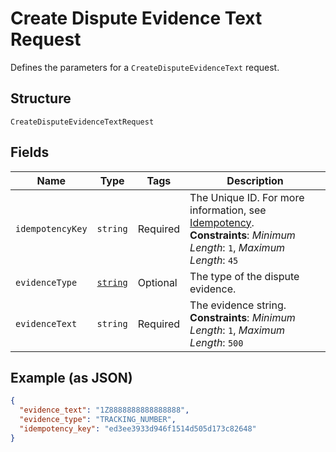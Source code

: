
# Create Dispute Evidence Text Request

Defines the parameters for a `CreateDisputeEvidenceText` request.

## Structure

`CreateDisputeEvidenceTextRequest`

## Fields

| Name | Type | Tags | Description |
|  --- | --- | --- | --- |
| `idempotencyKey` | `string` | Required | The Unique ID. For more information, see [Idempotency](https://developer.squareup.com/docs/working-with-apis/idempotency).<br>**Constraints**: *Minimum Length*: `1`, *Maximum Length*: `45` |
| `evidenceType` | [`string`](/doc/models/dispute-evidence-type.md) | Optional | The type of the dispute evidence. |
| `evidenceText` | `string` | Required | The evidence string.<br>**Constraints**: *Minimum Length*: `1`, *Maximum Length*: `500` |

## Example (as JSON)

```json
{
  "evidence_text": "1Z8888888888888888",
  "evidence_type": "TRACKING_NUMBER",
  "idempotency_key": "ed3ee3933d946f1514d505d173c82648"
}
```

